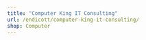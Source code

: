 ```yaml
---
title: "Computer King IT Consulting"
url: /endicott/computer-king-it-consulting/
shop: Computer
---
```

